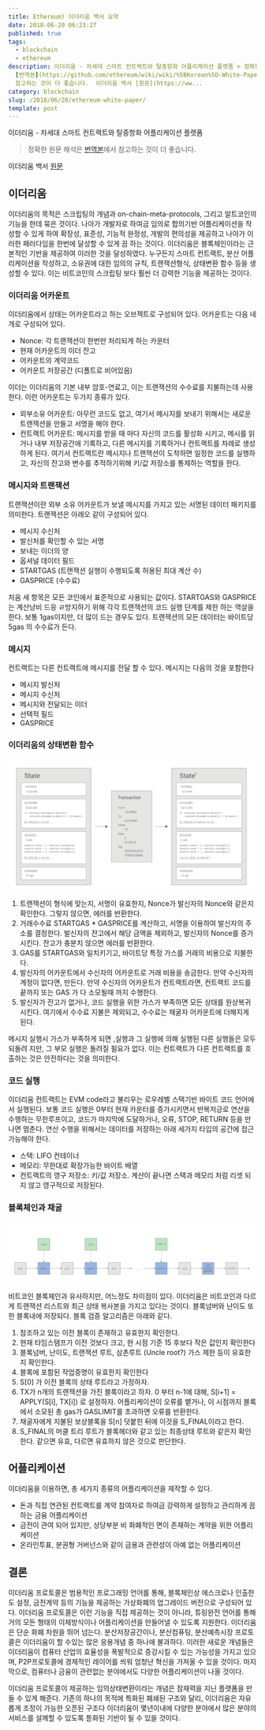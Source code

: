 ```yaml
---
title: Ethereum) 이더리움 백서 요약
date: 2018-06-20 06:23:27
published: true
tags:
  - blockchain
  - ethereum
description: 이더리움 - 차세대 스마트 컨트랙트와 탈중항화 어플리케이션 플랫폼 > 정확한 원문 해석은
  [번역본](https://github.com/ethereum/wiki/wiki/%5BKorean%5D-White-Paper#%EC%9D%B4%EB%8D%94%EB%A6%AC%EC%9B%80)에서
  참고하는 것이 더 좋습니다.  이더리움 백서 [원문](https://ww...
category: blockchain
slug: /2018/06/20/ethereum-white-paper/
template: post
---
```

이더리움 - 차세대 스마트 컨트랙트와 탈중항화 어플리케이션 플랫폼

> 정확한 원문 해석은 [번역본](https://github.com/ethereum/wiki/wiki/%5BKorean%5D-White-Paper#%EC%9D%B4%EB%8D%94%EB%A6%AC%EC%9B%80)에서 참고하는 것이 더 좋습니다.

이더리움 백서
[원문](https://www.weusecoins.com/assets/pdf/library/Ethereum_white_paper-a_next_generation_smart_contract_and_decentralized_application_platform-vitalik-buterin.pdf)


## 이더리움

이더리움의 목적은 스크립팅의 개념과 on-chain-meta-protocols, 그리고 알트코인의 기능을 한데 묶은 것이다. 나아가 개발자로 하여금 임의로 합의기반 어플리케이션을 작성할 수 있게 하여 확장성, 표준성, 기능적 완정성, 개발의 편의성을 제공하고 나아가 이러한 패러다임을 한번에 달성할 수 있게 끔 하는 것이다. 이더리움은 블록체인이라는 근본적인 기반을 제공하여 이러한 것을 달성하였다. 누구든지 스마트 컨트랙트, 분산 어플리케이션을 작성하고, 소유권에 대한 임의의 규칙, 트랜잭션형식, 상태변환 함수 등을 생성할 수 있다. 이는 비트코인의 스크립팅 보다 훨씬 더 강력한 기능을 제공하는 것이다.

### 이더리움 어카운트

이더리움에서 상태는 어카운트라고 하는 오브젝트로 구성되어 있다. 어카운트는 다음 네개로 구성되어 있다.
- Nonce: 각 트랜잭션이 한번만 처리되게 하는 카운터
- 현재 어카운트의 이더 잔고
- 어카운트의 계약코드
- 어카운트 저장공간 (디폴트로 비어있음)

이더는 이더리움의 기본 내부 암호-연료고, 이는 트랜잭션의 수수료를 지불하는데 사용한다. 이런 어카운트는 두가지 종류가 있다.

- 외부소유 어카운트: 아무런 코드도 없고, 여기서 메시지를 보내기 위해서는 새로운 트랜잭션을 만들고 서명을 해야 한다.
- 컨트랙트 어카운트: 메시지를 받을 때 마다 자신의 코드를 활성화 시키고, 메시를 읽거나 내부 저장공간에 기록하고, 다른 메시지를 기록하거나 컨트랙트를 차례로 생성하게 된다. 여기서 컨트랙트란 메시지나 트랜잭션이 도착하면 일정한 코드를 실행하고, 자신의 잔고와 변수를 추적하기위해 키/값 저장소를 통제하는 역할을 한다.

### 메시지와 트랜잭션

트랜잭션이란 외부 소유 어카운트가 보낼 메시지를 가지고 있는 서명된 데이터 패키지를 의미한다. 트랜잭션은 아래오 같이 구성되어 있다.

- 메시지 수신처
- 발신처를 확인할 수 있는 서명
- 보내는 이더의 양
- 옵셔널 데이터 필드
- STARTGAS (트랜잭션 실행이 수행되도록 허용된 최대 계산 수)
- GASPRICE (수수료)


처음 세 항목은 모든 코인에서 표준적으로 사용되는 값이다. STARTGAS와 GASPRICE는 계산낭비 드응 ㄹ방지하기 위해 각각 트랜잭션의 코드 실행 단계를 제한 하는 역살을 한다. 보통 1gas이지만, 더 많이 드는 경우도 있다. 트랜잭션의 모든 데이터는  바이트당 5gas 의 수수료가 든다.

### 메시지

컨트랙트는 다른 컨트랙트에 메시지를 전달 할 수 있다. 메시지는 다음의 것을 포함한다

- 메시지 발신처
- 메시지 수신처
- 메시지와 전달되는 이더
- 선택적 필드
- GASPRICE


### 이더리움의 상태변환 함수

![Ethereum-state-transition-function](../images/ethereum-state-transition-function.png)


1. 트랜잭션이 형식에 맞는지, 서명이 유효한지, Nonce가 발신자의 Nonce와 같은지 확인한다. 그렇지 않으면, 에러를 반환한다.
2. 거래수수료 STARTGAS * GASPRICE를 계산하고, 서명을 이용하여 발신자의 주소를 결정한다. 발신자의 잔고에서 해당 금액을 제외하고, 발신자의 Nonce를 증가시킨다. 잔고가 충분치 않으면 에러를 반환한다.
3. GAS를 STARTGAS와 일치키기고, 바이트당 특정 가스를 거래의 비용으로 지불한다.
4. 발신자의 어카운트에서 수신자의 어카운트로 거래 비용을 송금한다. 만약 수신자의 계정이 없다면, 만든다. 만약 수신자의 어카운트가 컨트랙트라면, 컨트랙트 코드를 끝까지 또는 GAS 가 다 소모될때 까지 수행한다.
5. 발신자가 잔고가 없거나, 코드 실행을 위한 가스가 부족하면 모든 상태를 원상복귀 시킨다. 여기에서 수수료 지불은 제외되고, 수수료는 채굴자 어카운트에 더해지게 된다.

메시지 실행시 가스가 부족하게 되면 ,실행과 그 실행에 의해 실행된 다른 실행들은 모두 되돌려 지만, 그 부모 실행은 돌려질 필요가 없다. 이는 컨트랙트가 다른 컨트랙트를 호출하는 것은 안전하다는 것을 의미한다.


### 코드 실행

이더리움 컨트랙트는 EVM code라고 불리우는 로우레벨 스택기반 바이트 코드 언어에서 실행된다. 보통 코드 실행은 0부터 현재 카운터를 증가시키면서 반복저긍로 연산을 수행하는 무한루프이고, 코드가 마지막에 도달하거나, 오류, STOP, RETURN 등을 만나면 멈춘다. 연산 수행을 위해서는 데이터를 저장하는 아래 세가지 타입의 공간에 접근 가능해야 한다.

- 스택: LIFO 컨테이너
- 메모리: 무한대로 확장가능한 바이트 배열
- 컨트랙트의 영구 저장소: 키/값 저장소. 계산이 끝나면 스택과 메모리 처럼 리셋 되지 않고 영구적으로 저장된다.

### 블록체인과 채굴

![Ethereum-blockchain](../images/ethereum-blockchain.png)

비트코인 블록체인과 유사하지만, 어느정도 차이점이 있다. 이더리움은 비트코인과 다르게 트랜잭션 리스트와 최근 상태 복사본을 가지고 있다는 것이다. 블록넘버와 난이도 또한 블록내에 저장되다. 블록 검증 알고리즘은 아래와 같다.

1. 참조하고 있는 이전 블록이 존재하고 유효한지 확인한다.
2. 현재 타임스탬프가 이전 것보다 크고, 현 시점 기준 15 후보다 작은 값인지 확인한다
3. 블록넘버, 난이도, 트랜잭션 루트, 삼촌루트 (Uncle root?) 가스 제한 등이 유효한지 확인한다.
4. 블록에 포함된 작업증명이 유효한지 확인한다
5. S[0] 가 이전 블록의 상태 루트라고 가정하자.
6. TX가 n개의 트랜잭션을 가진 블록이라고 하자.  0 부터 n-1에 대해, S[i+1] = APPLY(S[i], TX[i]) 로 설정하자. 어플리케이션이 오류를 뱉거나, 이 시점까지 블록에서 소모된 총 gas가 GASLIMIT를 초과하면 오류를 반환한다.
7. 채굴자에게 지불된 보상블록을 S[n] 덧붙힌 뒤에 이것을 S_FINAL이라고 한다.
8. S_FINAL의 머클 트리 루트가 블록헤더와 같고 있는 최종상태 루트와 같은지 확인한다. 같으면 유효, 다르면 유효하지 않은 것으로 판단한다.

## 어플리케이션

이더리움을 이용하면, 총 세가지 종류의 어플리케이션을 제작할 수 있다.

- 돈과 직접 연관된 컨트랙트를 계약 참여자로 하여금 강력하게 설정하고 관리하게 끔 하는 금융 어플리케이션
- 금전이 관여 되어 있지만, 상당부분 비 화폐적인 면이 존재하는 계약을 위한 어플리케이션
- 온라인투표, 분권형 거버넌스와 같이 금용과 관련성이 아예 없는 어플리케이션


## 결론

이더리움 프로토콜은 범용적인 프로그래밍 언어를 통해, 블록체인상 에스크로나 인출한도 설정, 금전계약 등의 기능을 제공하는 가상화폐의 업그레이드 버전으로 구성되어 있다. 이더리움 프로토콜은 이런 기능을 직접 제공하는 것이 아니라, 튜링완전 언어를 통해 거의 모든 형태의 이체방식이나 어플리케이션을 만들어낼 수 있도록 지원한다. 이더리움은 단순 화폐 차원을 뛰어 넘는다. 분산저장공간이나, 분산컴퓨팅, 분산예측시장 프로토콜은 이더리움이 할 수있는 많은 응용개념 중 하나에 불과하다. 이러한 새로운 개념들은 이더리움이 컴퓨터 산업의 효율성을 폭발적으로 증강시킬 수 있는 가능성을 가지고 있으며, P2P프로토콜에 경제적인 레이어를 씌워 엄청난 혁신을 가져올 수 있을 것이다. 마지막으로, 컴퓨터나 금융이 관련없는 분야에서도 다양한 어플리케이션이 나올 것이다.

이더리움 프로토콜이 제공하는 임의상태변환이라는 개념은 잠재력을 지닌 플랫폼을 만들 수 있게 해준다. 기존의 하나의 목적에 특화된 폐쇄된 구조와 달리, 이더리움은 자유롭게 조정이 가능한 오픈된 구조다 이더리움이 몇년이내에 다양한 분야에서 많은 분야의 서비스를 설께할 수 있도록 튿화된 기반이 될 수 있을 것이다.
